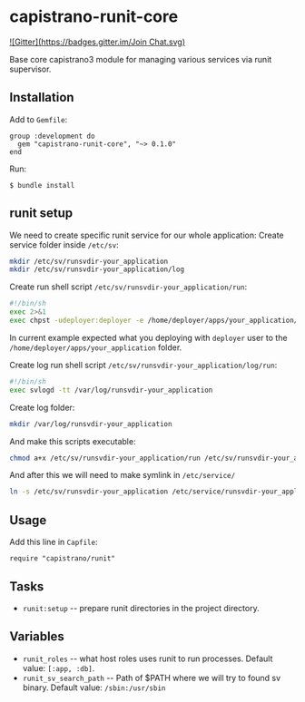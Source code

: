 # capistrano-runit-core
[![Gitter](https://badges.gitter.im/Join Chat.svg)](https://gitter.im/capistrano-runit/core?utm_source=badge&utm_medium=badge&utm_campaign=pr-badge&utm_content=badge)

Base core capistrano3 module for managing various services via runit supervisor.

## Installation

Add to `Gemfile`:
```
group :development do
  gem "capistrano-runit-core", "~> 0.1.0"
end
```

Run:
```
$ bundle install
```

## runit setup

We need to create specific runit service for our whole application:
Create service folder inside `/etc/sv`:

```bash
mkdir /etc/sv/runsvdir-your_application
mkdir /etc/sv/runsvdir-your_application/log
```

Create run shell script `/etc/sv/runsvdir-your_application/run`:

```bash
#!/bin/sh
exec 2>&1
exec chpst -udeployer:deployer -e /home/deployer/apps/your_application/runit/.env runsvdir /home/deployer/apps/your_application/runit/enabled
```

In current example expected what you deploying with `deployer` user to the `/home/deployer/apps/your_application` folder.

Create log run shell script `/etc/sv/runsvdir-your_application/log/run`:

```bash
#!/bin/sh
exec svlogd -tt /var/log/runsvdir-your_application
```

Create log folder:

```bash
mkdir /var/log/runsvdir-your_application
```

And make this scripts executable:

```bash
chmod a+x /etc/sv/runsvdir-your_application/run /etc/sv/runsvdir-your_application/log/run
```

And after this we will need to make symlink in `/etc/service/`

```bash
ln -s /etc/sv/runsvdir-your_application /etc/service/runsvdir-your_application
```

## Usage

Add this line in `Capfile`:
```
require "capistrano/runit"
```

## Tasks

* `runit:setup` -- prepare runit directories in the project directory.

## Variables

* `runit_roles` -- what host roles uses runit to run processes. Default value: `[:app, :db]`.
* `runit_sv_search_path` -- Path of $PATH where we will try to found sv binary. Default value: `/sbin:/usr/sbin`


